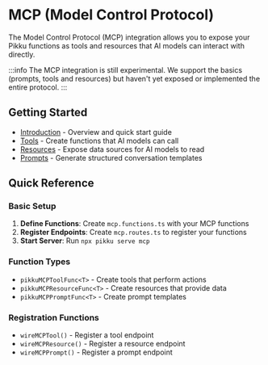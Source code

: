 # MCP (Model Control Protocol)

The Model Control Protocol (MCP) integration allows you to expose your Pikku functions as tools and resources that AI models can interact with directly.

:::info
The MCP integration is still experimental. We support the basics (prompts, tools and resources) but haven't yet exposed or implemented the entire protocol.
:::

## Getting Started

- [Introduction](./introduction.md) - Overview and quick start guide
- [Tools](./tools.md) - Create functions that AI models can call
- [Resources](./resources.md) - Expose data sources for AI models to read
- [Prompts](./prompts.md) - Generate structured conversation templates

## Quick Reference

### Basic Setup

1. **Define Functions**: Create `mcp.functions.ts` with your MCP functions
2. **Register Endpoints**: Create `mcp.routes.ts` to register your functions
3. **Start Server**: Run `npx pikku serve mcp`

### Function Types

- `pikkuMCPToolFunc<T>` - Create tools that perform actions
- `pikkuMCPResourceFunc<T>` - Create resources that provide data
- `pikkuMCPPromptFunc<T>` - Create prompt templates

### Registration Functions

- `wireMCPTool()` - Register a tool endpoint
- `wireMCPResource()` - Register a resource endpoint  
- `wireMCPPrompt()` - Register a prompt endpoint